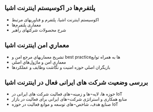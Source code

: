 ## پلتفرم‌ها در اکوسیستم اینترنت اشیا

- اکوسیستم اینترنت اشیا، پلتفرم و فناوریهای مرتبط
- معماری‌ پلتفرم‌ها
- شرح محصولات شرکتهای راهبر

## معماري امن اينترنت اشيا

- تشريح معماريهاي مرجع  امن و best practiceها به همراه توابع 
- معماري امن و ماژول‌هاي اصلي 
- بازيگران اصلي حوزه امنيت و نگاشت وظايف و عملكردها

## بررسی وضعیت شرکت های ایرانی فعال در اینترنت اشیا

- حوزه ها، لایه¬ها و زمینه¬های فعالیت شرکت های ایرانی در IoT
- منابع همکاری و استراتژی شرکت¬های ایرانی برای فعالیت در بازار
- صنایع هدف، شاخص¬های توسعه و موانع فعالیت در حوزه IoT
